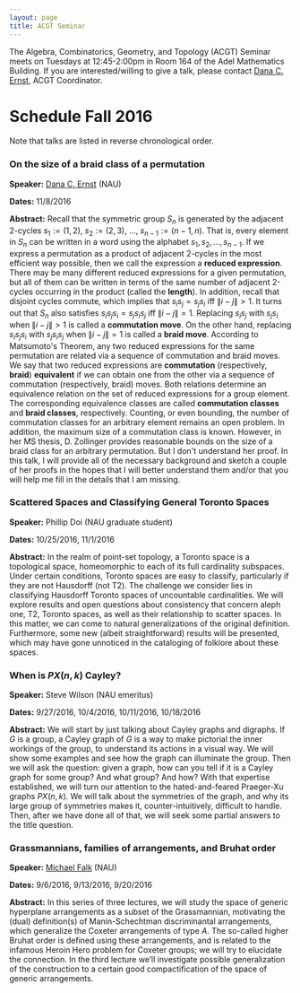 ```yaml
---
layout: page
title: ACGT Seminar
---
```


The Algebra, Combinatorics, Geometry, and Topology (ACGT) Seminar meets on Tuesdays at 12:45-2:00pm in Room 164 of the Adel Mathematics Building. If you are interested/willing to give a talk, please contact [Dana C. Ernst](http://dcernst.github.io), ACGT Coordinator.

# Schedule Fall 2016 #

Note that talks are listed in reverse chronological order.

### On the size of a braid class of a permutation ###

**Speaker:** [Dana C. Ernst](http://dcernst.github.io) (NAU)

**Dates:** 11/8/2016

**Abstract:** Recall that the symmetric group $S_n$ is generated by the adjacent 2-cycles $s_1:=(1,2)$, $s_2:=(2,3)$, $\dots$,  $s_{n-1}:=(n-1,n)$.  That is, every element in $S_n$ can be written in a word using the alphabet $s_1,s_2,\ldots,s_{n-1}$.  If we express a permutation as a product of adjacent 2-cycles in the most efficient way possible, then we call the expression a **reduced expression**.  There may be many different reduced expressions for a given permutation, but all of them can be written in terms of the same number of adjacent 2-cycles occurring in the product (called the **length**). In addition, recall that disjoint cycles commute, which implies that $s_is_j=s_js_i$ iff $\|i-j\|>1$.  It turns out that $S_n$ also satisfies $s_is_js_i=s_js_is_j$ iff $\|i-j\|=1$.  Replacing $s_is_j$ with $s_js_i$ when $\|i-j\|>1$ is called a **commutation move**.  On the other hand, replacing $s_is_js_i$ with $s_js_is_j$ when $\|i-j\|=1$ is called a **braid move**. According to Matsumoto's Theorem, any two reduced expressions for the same permutation are related via a sequence of commutation and braid moves. We say that two reduced expressions are **commutation** (respectively, **braid**) **equivalent** if we can obtain one from the other via a sequence of commutation (respectively, braid) moves. Both relations determine an equivalence relation on the set of reduced expressions for a group element. The corresponding equivalence classes are called **commutation classes** and **braid classes**, respectively.  Counting, or even bounding, the number of commutation classes for an arbitrary element remains an open problem.   In addition, the maximum size of a commutation class is known.  However, in her MS thesis, D. Zollinger provides reasonable bounds on the size of a braid class for an arbitrary permutation.  But I don't understand her proof.  In this talk, I will provide all of the necessary background and sketch a couple of her proofs in the hopes that I will better understand them and/or that you will help me fill in the details that I am missing.

### Scattered Spaces and Classifying General Toronto Spaces ###

**Speaker:** Phillip Doi (NAU graduate student)

**Dates:** 10/25/2016, 11/1/2016

**Abstract:** In the realm of point-set topology, a Toronto space is a topological space, homeomorphic to each of its full cardinality subspaces.  Under certain conditions, Toronto spaces are easy to classify, particularly if they are not Hausdorff (not T2).  The challenge we consider lies in classifying Hausdorff Toronto spaces of uncountable cardinalities.  We will explore results and open questions about consistency that concern aleph one, T2, Toronto spaces, as well as their relationship to scatter spaces.  In this matter, we can come to natural generalizations of the original definition.  Furthermore, some new (albeit straightforward) results will be presented, which may have gone unnoticed in the cataloging of folklore about these spaces.

### When is $PX(n,k)$ Cayley? ###

**Speaker:** Steve Wilson (NAU emeritus)

**Dates:** 9/27/2016, 10/4/2016, 10/11/2016, 10/18/2016

**Abstract:** We will start by just talking about Cayley graphs and digraphs. If $G$ is a group, a Cayley graph of $G$ is a way to make pictorial the inner workings of the group, to understand its actions in a visual way.  We will show some examples and see how the graph can illuminate the group.  Then we will ask the question:  given a graph, how can you tell if it is a Cayley graph for some group?  And what group?  And how? With that expertise established, we will turn our attention to the hated-and-feared Praeger-Xu graphs $PX(n,k)$.   We will talk about the symmetries of the graph, and why its large group of symmetries makes it, counter-intuitively, difficult to handle. Then, after we have done all of that, we will seek some partial answers to the title question.

### Grassmannians, families of arrangements, and Bruhat order ###

**Speaker:** [Michael Falk](http://www.cefns.nau.edu/~falk/) (NAU)

**Dates:** 9/6/2016, 9/13/2016, 9/20/2016

**Abstract:** In this series of three lectures, we will study the space of generic hyperplane arrangements as a subset of the Grassmannian, motivating the (dual) definition(s) of Manin-Schechtman discriminantal arrangements, which generalize the Coxeter arrangements of type $A$. The so-called higher Bruhat order is defined using these arrangements, and is related to the infamous Heroin Hero problem for Coxeter groups; we will try to elucidate the connection. In the third lecture we’ll investigate possible generalization of the construction to a certain good compactification of the space of generic arrangements.
